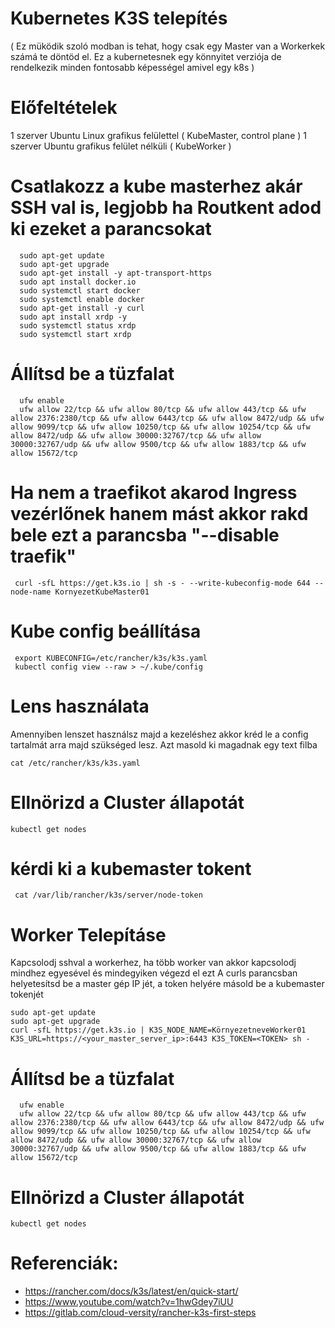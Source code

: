 # Kubernetes K3S telepítés

( Ez müködik szoló modban is tehat, hogy csak egy Master van a Workerkek számá te döntöd el. Ez a kubernetesnek egy könnyitet verziója de rendelkezik minden fontosabb képességel amivel egy k8s )

# Előfeltételek

1 szerver Ubuntu Linux grafikus felülettel ( KubeMaster, control plane )
1 szerver Ubuntu grafikus felület nélküli ( KubeWorker )

# Csatlakozz a kube masterhez akár SSH val is, legjobb ha Routkent adod ki ezeket a parancsokat

      sudo apt-get update 
      sudo apt-get upgrade
      sudo apt-get install -y apt-transport-https
      sudo apt install docker.io
      sudo systemctl start docker
      sudo systemctl enable docker
      sudo apt-get install -y curl
      sudo apt install xrdp -y
      sudo systemctl status xrdp
      sudo systemctl start xrdp
      
  
# Állítsd be a tüzfalat

      ufw enable
      ufw allow 22/tcp && ufw allow 80/tcp && ufw allow 443/tcp && ufw allow 2376:2380/tcp && ufw allow 6443/tcp && ufw allow 8472/udp && ufw allow 9099/tcp && ufw allow 10250/tcp && ufw allow 10254/tcp && ufw allow 8472/udp && ufw allow 30000:32767/tcp && ufw allow 30000:32767/udp && ufw allow 9500/tcp && ufw allow 1883/tcp && ufw allow 15672/tcp
      
      

# Ha nem a traefikot akarod Ingress vezérlőnek hanem mást akkor rakd bele ezt a parancsba "--disable traefik"

     curl -sfL https://get.k3s.io | sh -s - --write-kubeconfig-mode 644 --node-name KornyezetKubeMaster01
     
# Kube config beállítása
 
     export KUBECONFIG=/etc/rancher/k3s/k3s.yaml
     kubectl config view --raw > ~/.kube/config
   
# Lens használata
 Amennyiben lenszet használsz majd a kezeléshez akkor kréd le a config tartalmát arra majd szükséged lesz. Azt masold ki magadnak egy text filba
 
    cat /etc/rancher/k3s/k3s.yaml
    
# Ellnörizd a Cluster állapotát

    kubectl get nodes
   
# kérdi ki a kubemaster tokent

     cat /var/lib/rancher/k3s/server/node-token
     
#  Worker Telepításe
 Kapcsolodj sshval a workerhez, ha több worker van akkor kapcsolodj mindhez egyesével és mindegyiken végezd el ezt
 A curls parancsban helyetesítsd be a master gép IP jét, a token helyére másold be a kubemaster tokenjét
 
    sudo apt-get update 
    sudo apt-get upgrade
    curl -sfL https://get.k3s.io | K3S_NODE_NAME=KörnyezetneveWorker01 K3S_URL=https://<your_master_server_ip>:6443 K3S_TOKEN=<TOKEN> sh - 
 
# Állítsd be a tüzfalat

      ufw enable
      ufw allow 22/tcp && ufw allow 80/tcp && ufw allow 443/tcp && ufw allow 2376:2380/tcp && ufw allow 6443/tcp && ufw allow 8472/udp && ufw allow 9099/tcp && ufw allow 10250/tcp && ufw allow 10254/tcp && ufw allow 8472/udp && ufw allow 30000:32767/tcp && ufw allow 30000:32767/udp && ufw allow 9500/tcp && ufw allow 1883/tcp && ufw allow 15672/tcp

# Ellnörizd a Cluster állapotát

    kubectl get nodes
    
# Referenciák:
 
- https://rancher.com/docs/k3s/latest/en/quick-start/
- https://www.youtube.com/watch?v=1hwGdey7iUU
- https://gitlab.com/cloud-versity/rancher-k3s-first-steps
